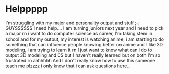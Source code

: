 # Helppppp
I'm struggling with my major and personality output and stuff ;-;
GUYSSSSSS I need help....
I am turning juniors next year and I need to pick a major rn
i want to do computer science as career, I'm taking stem in school 
and for my output, my interest is watching anime, i am starting to do something that can influence people knowing better on anime
and I like 3D modeling, i am trying to learn it rn
I just want to know what can i do to output 3D modeling and CS
but I haven't really learned but on both
I'm so frustrated rn ahhhhhh
And I don't really know how to use this
someone teach me plzzzz
i only know that i can ask questions here...